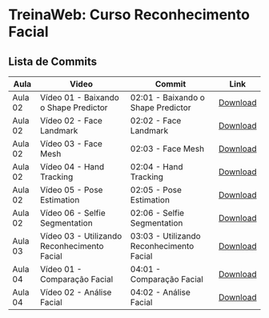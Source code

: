 # TreinaWeb: Curso Reconhecimento Facial

## Lista de Commits

Aula | Video | Commit | Link
------ | ------ | ------ | ------
Aula 02 | Vídeo 01 - Baixando o Shape Predictor | 02:01 - Baixando o Shape Predictor | [Download](https://github.com/treinaweb/treinaweb-visao-computacional-reconhecimento-facial/archive/7d3596292048e170a4074e4a5d74ebdc0489f107.zip)
Aula 02 | Vídeo 02 - Face Landmark | 02:02 - Face Landmark | [Download](https://github.com/treinaweb/treinaweb-visao-computacional-reconhecimento-facial/archive/b12aa51d7675cc46eacf685dc57daf67a86b97dc.zip)
Aula 02 | Vídeo 03 - Face Mesh | 02:03 - Face Mesh | [Download](https://github.com/treinaweb/treinaweb-visao-computacional-reconhecimento-facial/archive/ed07b91637b1858817e93e4d020307c4e22aa388.zip)
Aula 02 | Vídeo 04 - Hand Tracking | 02:04 - Hand Tracking | [Download](https://github.com/treinaweb/treinaweb-visao-computacional-reconhecimento-facial/archive/2b4573bad9b66f544554a0ce239d29babbab8ec8.zip)
Aula 02 | Vídeo 05 - Pose Estimation | 02:05 - Pose Estimation | [Download](https://github.com/treinaweb/treinaweb-visao-computacional-reconhecimento-facial/archive/9195674c7fed10c795f2ee484bdf2d8aee484eb4.zip)
Aula 02 | Vídeo 06 - Selfie Segmentation | 02:06 - Selfie Segmentation | [Download](https://github.com/treinaweb/treinaweb-visao-computacional-reconhecimento-facial/archive/9950d4472d651ea5405bfa00abc274f8f5b86178.zip)
Aula 03 | Vídeo 03 - Utilizando Reconhecimento Facial | 03:03 - Utilizando Reconhecimento Facial | [Download](https://github.com/treinaweb/treinaweb-visao-computacional-reconhecimento-facial/archive/c77aaae52fa21e4b4d0e67e2b1a3f3f737fb9e14.zip)
Aula 04 | Vídeo 01 - Comparação Facial | 04:01 - Comparação Facial | [Download](https://github.com/treinaweb/treinaweb-visao-computacional-reconhecimento-facial/archive/743a472b12d594704c934ad3915897b82c246231.zip)
Aula 04 | Vídeo 02 - Análise Facial | 04:02 - Análise Facial | [Download](https://github.com/treinaweb/treinaweb-visao-computacional-reconhecimento-facial/archive/ec3423a95bf99ca2a25890d512a29ff3f358a0f2.zip)
